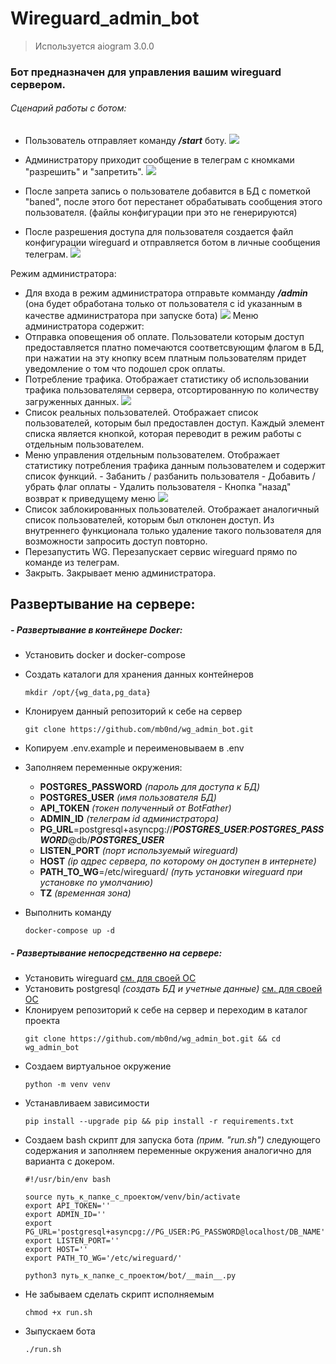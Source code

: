 # Wireguard_admin_bot
> Используется aiogram 3.0.0
### Бот предназначен для управления вашим wireguard сервером.
###### Сценарий работы с ботом:
 - Пользователь отправляет команду ___/start___ боту.
 ![](images/start_command.PNG)

 - Администратору приходит сообщение в телеграм с кномками "разрешить" и "запретить".
 ![](/images/access_request.PNG)
 - После запрета запись о пользователе добавится в БД с пометкой "baned", после этого бот перестанет обрабатывать сообщения этого пользователя.
(файлы конфигурации при это не генерируются)
 - После разрешения доступа для пользователя создается файл конфигурации wireguard и отправляется ботом в личные сообщения телеграм.
 ![](/images/send_file.PNG)

Режим администратора:
 - Для входа в режим администратора отправьте комманду ___/admin___ (она будет обработана только от пользователя с id указанным в качестве администратора при запуске бота)
 ![](/images/admin_menu.PNG)
 Меню администратора содержит:
  - Отправка оповещения об оплате.
	Пользователи которым доступ предоставляется платно помечаются соответсвующим флагом в БД, при нажатии на эту кнопку всем платным пользователям придет
	уведомление о том что подошел срок оплаты. 
  - Потребление трафика.
	Отображает статистику об использовании трафика пользователями сервера, отсортированную по количеству загруженных данных.
	![](/images/stat.PNG)
  - Список реальных пользователей.
	Отображает список пользователей, которым был предоставлен доступ. Каждый элемент списка является кнопкой, которая переводит в режим работы с отдельным пользователем.
- Меню управления отдельным пользователем.
		Отображает статистику потребления трафика данным пользователем и содержит список функций.
		  - Забанить / разбанить пользователя
		  - Добавить / убрать флаг оплаты
		  - Удалить пользователя
		  - Кнопка "назад" возврат к приведущему меню
![](/images/user.PNG)
- Список заблокированных пользователей.
	Отображает аналогичный список пользователей, которым был отклонен доступ. 
	Из внутреннего функционала только удаление такого пользователя для возможности запросить доступ повторно.
- Перезапустить WG.
	Перезапускает сервис wireguard прямо по команде из телеграм.
- Закрыть.
	Закрывает меню администратора.

## Развертывание на сервере:
##### - Развертывание в контейнере Docker:
- Установить docker и docker-compose
- Создать каталоги для хранения данных контейнеров
	```
	mkdir /opt/{wg_data,pg_data}
	```
- Клонируем данный репозиторий к себе на сервер
	```
	git clone https://github.com/mb0nd/wg_admin_bot.git
	```
- Копируем .env.example и переименовываем в .env
- Заполняем переменные окружения:
	- __POSTGRES_PASSWORD__ _(пароль для доступа к БД)_
	- __POSTGRES_USER__ _(имя пользователя БД)_
	- __API_TOKEN__ _(токен полученный от BotFather)_
	- __ADMIN_ID__ _(телеграм id администратора)_
	- __PG_URL__=postgresql+asyncpg://___POSTGRES_USER___:___POSTGRES_PASSWORD___@db/___POSTGRES_USER___
	- __LISTEN_PORT__ _(порт используемый wireguard)_
	- __HOST__ _(ip адрес сервера, по которому он доступен в интернете)_
	- __PATH_TO_WG__=/etc/wireguard/ _(путь установки wireguard при установке по умолчанию)_
	- __TZ__ _(временная зона)_

- Выполнить команду
	```
	docker-compose up -d
	```

##### - Развертывание непосредственно на сервере:
- Установить wireguard [см. для своей ОС](https://www.wireguard.com/install/)
- Установить postgresql _(создать БД и учетные данные)_ [см. для своей ОС](https://www.postgresql.org/download/)
- Клонируем репозиторий к себе на сервер и переходим в каталог проекта 
	```
	git clone https://github.com/mb0nd/wg_admin_bot.git && cd wg_admin_bot
	```
- Создаем виртуальное окружение 
	```
	python -m venv venv
	```
- Устанавливаем зависимости
	```
	pip install --upgrade pip && pip install -r requirements.txt
	```
- Создаем bash скрипт для запуска бота _(прим. "run.sh")_ следующего содержания и заполняем переменные окружения аналогично для варианта с докером.
	```
	#!/usr/bin/env bash

	source путь_к_папке_с_проектом/venv/bin/activate
	export API_TOKEN=''
	export ADMIN_ID=''
	export PG_URL='postgresql+asyncpg://PG_USER:PG_PASSWORD@localhost/DB_NAME'
	export LISTEN_PORT=''
	export HOST=''
	export PATH_TO_WG='/etc/wireguard/'

	python3 путь_к_папке_с_проектом/bot/__main__.py
	```
- Не забываем сделать скрипт исполняемым
	```
	chmod +x run.sh
	```
- Зыпускаем бота
	```
	./run.sh
	```